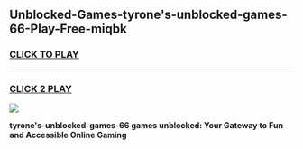 
## Unblocked-Games-tyrone's-unblocked-games-66-Play-Free-miqbk
<h3>
<a href="https://premium76.site?title=tyrone's-unblocked-games-66&ref=12A">CLICK TO PLAY</a></h3>
<hr>

<h3>
<a href="https://premium76.site?title=tyrone's-unblocked-games-66&ref=12A">CLICK 2 PLAY</a>
  
</h3>

<a href="https://premium76.site?title=tyrone's-unblocked-games-66&ref=12A"><img src="https://clearcache.store/games.png"></a>


**tyrone's-unblocked-games-66 games unblocked: Your Gateway to Fun and Accessible Online Gaming**
